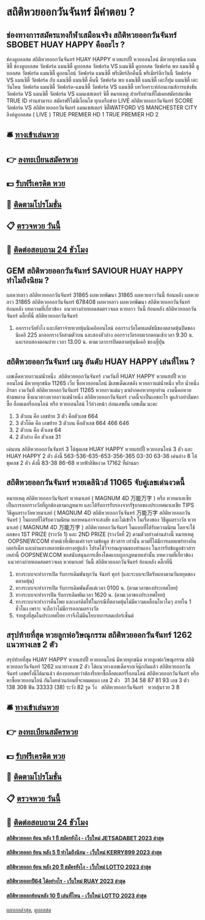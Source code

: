 # สถิติหวยออกวันจันทร์ มีคำตอบ ?
## ช่องทางการสมัครแทงกีฬาเสมือนจริง สถิติหวยออกวันจันทร์ SBOBET HUAY HAPPY คืออะไร ?
ช่องดูบอลสด สถิติหวยออกวันจันทร์ HUAY HAPPY หวยแฮปปี้ หวยออนไลน์ มีหวยทุกชนิด แมนซิตี้ ช่องดูบอลสด วัตฟอร์ด แมนซิตี้ ดูบอลสด วัตฟอร์ด VS แมนซิตี้ ดูบอลสด วัตฟอร์ด พบ แมนซิตี้ ดูบอลสด วัตฟอร์ด แมนซิตี้ ดูออนไลน์ วัตฟอร์ด แมนซิตี้ พรีเมียร์ลีกคืนนี้ พรีเมียร์ลีกวันนี้ วัตฟอร์ด VS แมนซิตี้ วัตฟอร์ด กับ แมนซิตี้ แมนซิตี้ คืนนี้ วัตฟอร์ด พบ แมนซิตี้ แมนซิตี้ เตะกี่ทุ่ม แมนซิตี้ เตะวันไหน วัตฟอร์ด แมนซิตี้ วัตฟอร์ด-แมนซิตี้
วัตฟอร์ด VS แมนซิตี้
บทวิเคราะห์ก่อนเกมส์การแข่งขัน วัตฟอร์ด VS แมนซิตี้
วัตฟอร์ด VS แมนเชสเตอร์ ซิตี้
หมายเหตุ สำหรับท่านที่ไม่เคยสมัครสมาชิค TRUE ID ท่านสามารถ สมัครฟรีไม่มีเงื่อนไข ทุกเครือข่าย
LIVE สถิติหวยออกวันจันทร์ SCORE วัตฟอร์ด VS สถิติหวยออกวันจันทร์ แมนเชสเตอร์ ซิตี้WATFORD VS MANCHESTER CITY
ลิงค์ดูบอลสด ( LIVE )
TRUE PREMIER HD 1
 TRUE PREMIER HD 2 

## 🛎 [ทางเข้าเล่นหวย](https://bit.ly/3BG5bNw)
## 👉 [ลงทะเบียนสมัครหวย](https://bit.ly/3BG5bNw)
## 💵 [รับฟรีเครดิต หวย](https://bit.ly/3C3mvgS)
## 👑 [ติดตามโปรโมชั่น](https://bit.ly/3C3mvgS)
## 📋 [ตรวจหวย วันนี้](https://bit.ly/3C3mvgS)
## 📱 [ติดต่อสอบถาม 24 ชัวโมง](https://bit.ly/3C3mvgS)

## GEM สถิติหวยออกวันจันทร์ SAVIOUR HUAY HAPPY ทำไมถึงนิยม ?
ผลหวยลาว สถิติหวยออกวันจันทร์ 31865 ผลหวยพัฒนา 31865 ผลหวยลาววันนี้ ย้อนหลัง
ผลหวยลาว 31865 สถิติหวยออกวันจันทร์ 678408
 ผลหวยลาว ผลหวยพัฒนา สถิติหวยออกวันจันทร์ ย้อนหลัง 
บทความที่เกี่ยวข้อง
 แนวทางถ่ายทอดสดตรวจผล หวยลาว วันนี้ ย้อนหลัง สถิติหวยออกวันจันทร์ คลิ๊กที่นี่ สถิติหวยออกวันจันทร์  
1. ออกรางวัลยังไง และอัตราจ่ายหวยหุ้นนิเคอิออนไลน์ ออกรางวัลโดยผลดัชนีของตลาดหุ้นปิดของ นิเคอิ 225 มาออกรางวัลสามตัวบน และสองตัวล่าง ออกรางวัลรอบแรกตอนเช้าเวลา 9.30 น. และรอบสองตอนบ่าย เวลา 13.00 น. ตามเวลาการปิดตลาดหุ้นนิเคอิ ของญี่ปุ่น

## สถิติหวยออกวันจันทร์ เมนู อันดับ HUAY HAPPY เล่นที่ไหน ?
เลขเด็ดหวยลาวแม่น้ำหนึ่ง  สถิติหวยออกวันจันทร์ งวดวันที่ HUAY HAPPY หวยแฮปปี้ หวยออนไลน์ มีหวยทุกชนิด 11265
เว็บ ซื้อหวยออนไลน์ มีเลขเด็ดเลขดัง หวยลาวแม่น้ำหนึ่ง หรือ น้ำหนึ่ง ภิรดา งวดวันที่ สถิติหวยออกวันจันทร์ 11265 หวยลาวแม่นๆ มาฝากคอหวยทุกท่าน งวดนี้คอหวยห้ามพลาด ซึ่งแนวทางหวยลาวแม่น้ำหนึ่ง สถิติหวยออกวันจันทร์ งวดนี้จะเป็นเลขอะไร ดูแล้วอย่าลืมหาซื้อ ล็อตเตอรี่ออนไลน์ หรือ หวยออนไลน์ ไว้ล่วงหน้า ก่อนเลขอั้น เลขเต็ม นะคะ
1. 3 ตัวบน คือ เลขท้าย 3 ตัว คือตัวเลข 664
2. 3 ตัวโต๊ด คือ เลขท้าย 3 ตัวบน คือตัวเลข 664 466 646
3. 2 ตัวบน คือ ตัวเลข 64
4. 2 ตัวล่าง คือ ตัวเลข 31

เด่นบน สถิติหวยออกวันจันทร์ 3 ได้ชุดเลข HUAY HAPPY หวยแฮปปี้ หวยออนไลน์ 3 ตัว และ HUAY HAPPY 2 ตัว ดังนี้
563-536-635-653-356-365
03-30
63-36
เด่นล่าง 8 ได้ชุดเลข 2 ตัว ดังนี้
83-38
86-68
หวยฟ้าลิขิตงวด 17162 ที่ผ่านมา

## สถิติหวยออกวันจันทร์ หวยเดลินิวส์ 11065 จับคู่เลขเด่นงวดนี้
หมายเหตุ สถิติหวยออกวันจันทร์ หวยมาเลย์ ( MAGNUM 4D 万能万字 ) หรือ หวยมาเลเซีย เป็นการออกรางวัลที่ถูกต้องตามกฎหมาย และได้รับการรับรองจากรัฐบาลของประเทศมาเลเชีย
TIPS  วิธีดูผลรางวัลหวยมาเลย์ ( MAGNUM 4D สถิติหวยออกวันจันทร์ 万能万字 สถิติหวยออกวันจันทร์ ) ในแบบที่ได้รับความนิยม
หลายคนอาจจะสงสัย และไม่เข้าใจ ในเรื่องของ วิธีดูผลรางวัล หวยมาเลย์ ( MAGNUM 4D 万能万字 ) สถิติหวยออกวันจันทร์ ในแบบที่ได้รับความนิยม โดยจะใช้ผลของ 1ST PRIZE (รางวัล 1) และ 2ND PRIZE (รางวัลที่ 2) ตามตัวอย่างด่านล่างนี้
หมายเหตุ  OOPSNEW.COM ทำหน้าที่เพียงแค่รวบรวมข้อมูล ข่าวสาร เท่านั้น ตามที่ได้มีการเผยแพร่ทางอินเตอร์เน็ท และผ่านทางหลายช่องทางอยู่แล้ว โปรดใช้วิจารณญาณของท่านเอง ในการรับข้อมูลข่าวสารเหล่านี้ OOPSNEW.COM ขอสนับสนุนการเสี่ยงโชคแบบถูกกฎหมายเท่านั้น
บทความที่เกี่ยวข้อง
 แนวทางถ่ายทอดสดตรวจผล หวยมาเลย์ วันนี้ สถิติหวยออกวันจันทร์ ย้อนหลัง คลิ๊กที่นี่  
1. ทางระบบจะทำการเปิด รับการเดิมพันทุกวัน จันทร์ ศุกร์ (และระบบจะปิดรับแทงตามวันหยุดของตลาดหุ้น)
2. ทางระบบจะทำการเปิด รับการเดิมพันตั้งแต่เวลา 0100 น. (ตามเวลาของประเทศไทย)
3. ทางระบบจะทำการปิด รับการเดิมพันเวลา 1620 น. (ตามเวลาของประเทศไทย)
4. ทางระบบจะทำการคืนโพย และเครดิตให้ในกรณีที่ตลาดหุ้นไม่มีความเคลื่อนไหวใดๆ ภายใน 1 ชั่วโมง เพราะ จะถือว่าไม่มีการออกผลรางวัล
5. จ่ายสูงที่สุดในประเทศไทย เราจึงไม่มีนโยบายการลดเปอร์เซ็นต์

## สรุปท้ายที่สุด หวยลูกพ่อวิษณุกรรม สถิติหวยออกวันจันทร์ 1262 แนวทางเลข 2 ตัว
สรุปท้ายที่สุด HUAY HAPPY หวยแฮปปี้ หวยออนไลน์ มีหวยทุกชนิด หวยลูกพ่อวิษณุกรรม สถิติหวยออกวันจันทร์ 1262 แนวทางเลข 2 ตัว ได้แนวทางเลขเด็ดจากเจ๊นุ๊กกันแล้ว สถิติหวยออกวันจันทร์ เลขครั้งนี้ได้มาแล้ว ต้องบอกเลยว่าต้องรีบหาซื้อล็อตเตอร์รี่ออนไลน์ สถิติหวยออกวันจันทร์ หรือหาซื้อหวยออนไลน์ กันโดยด่วนก่อนที่จะหมดแผง
เลข 2 ตัว   31 34 58 87 81 93
เลข 3 ตัว 138 308
ฟัน 33333 (38)
ระวัง 82
รูด วิ่ง   สถิติหวยออกวันจันทร์   หวยลุ้นรวย 3 8

## 🛎 [ทางเข้าเล่นหวย](https://bit.ly/3BG5bNw)
## 👉 [ลงทะเบียนสมัครหวย](https://bit.ly/3BG5bNw)
## 💵 [รับฟรีเครดิต หวย](https://bit.ly/3C3mvgS)
## 👑 [ติดตามโปรโมชั่น](https://bit.ly/3C3mvgS)
## 📋 [ตรวจหวย วันนี้](https://bit.ly/3C3mvgS)
## 📱 [ติดต่อสอบถาม 24 ชัวโมง](https://bit.ly/3C3mvgS)

#### [สถิติหวยออก ย้อน หลัง 1 ปี สมัครยังไง - เว็บใหม่ JETSADABET 2023 ล่าสุด](https://atom.io/themes/สถิติหวยออก%20ย้อน%20หลัง%201%20ปี%20สมัครยังไง%20-%20เว็บใหม่%20jetsadabet%202023%20ล่าสุด)
#### [สถิติหวยออก ย้อน หลัง 5 ปี ทำไมถึงนิยม - เว็บใหม่ KERRY899 2023 ล่าสุด](https://atom.io/themes/สถิติหวยออก%20ย้อน%20หลัง%205%20ปี%20ทำไมถึงนิยม%20-%20เว็บใหม่%20kerry899%202023%20ล่าสุด)
#### [สถิติหวยออก ย้อน หลัง 20 ปี สมัครยังไง - เว็บใหม่ LOTTO 2023 ล่าสุด](https://atom.io/themes/สถิติหวยออก%20ย้อน%20หลัง%2020%20ปี%20สมัครยังไง%20-%20เว็บใหม่%20lotto%202023%20ล่าสุด)
#### [สถิติหวยออกปี64 ได้อย่างไร - เว็บใหม่ RUAY 2023 ล่าสุด](https://atom.io/themes/สถิติหวยออกปี64%20ได้อย่างไร%20-%20เว็บใหม่%20ruay%202023%20ล่าสุด)
#### [สถิติหวยออกย้อนหลัง 10 ปี เล่นที่ไหน - เว็บใหม่ LOTTO 2023 ล่าสุด](https://atom.io/themes/สถิติหวยออกย้อนหลัง%2010%20ปี%20เล่นที่ไหน%20-%20เว็บใหม่%20lotto%202023%20ล่าสุด)

[ผลบอลล่าสุด](https://siamsport.tv "ผลบอลล่าสุด"), [ดูบอลสด](https://siamsport.tv/ดูบอลสด "ดูบอลสด")